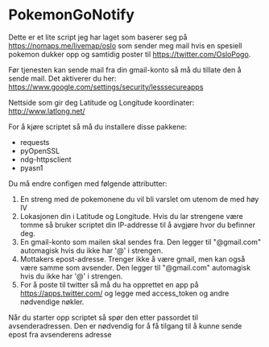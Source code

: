 # PokemonGoNotify

Dette er et lite script jeg har laget som baserer seg på https://nomaps.me/livemap/oslo som sender meg mail hvis en spesiell pokemon dukker opp og samtidig poster til https://twitter.com/OsloPogo.

Før tjenesten kan sende mail fra din gmail-konto så må du tillate den å sende mail. Det aktiverer du her:
https://www.google.com/settings/security/lesssecureapps

Nettside som gir deg Latitude og Longitude koordinater:
http://www.latlong.net/

For å kjøre scriptet så må du installere disse pakkene:
- requests
- pyOpenSSL
- ndg-httpsclient
- pyasn1

Du må endre configen med følgende attributter:

1. En streng med de pokemonene du vil bli varslet om utenom de med høy IV
2. Lokasjonen din i Latitude og Longitude. Hvis du lar strengene være tomme så bruker scriptet din IP-addresse til å avgjøre hvor du befinner deg.
3. En gmail-konto som mailen skal sendes fra. Den legger til "@gmail.com" automagisk hvis du ikke har '@' i strengen.
4. Mottakers epost-adresse. Trenger ikke å være gmail, men kan også være samme som avsender.  Den legger til "@gmail.com" automagisk hvis du ikke har '@' i strengen.
5. For å poste til twitter så må du ha opprettet en app på https://apps.twitter.com/ og legge med access_token og andre nødvendige nøkler.

Når du starter opp scriptet så spør den etter passordet til avsenderadressen. Den er nødvendig for å få tilgang til å kunne sende epost fra avsenderens adresse
